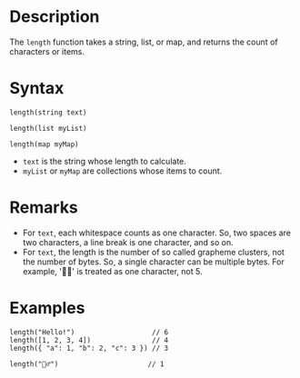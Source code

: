 # Description

The `length` function takes a string, list, or map, and returns the count of
characters or items.

# Syntax

```step
length(string text)

length(list myList)

length(map myMap)
```

- `text` is the string whose length to calculate.
- `myList` or `myMap` are collections whose items to count.

# Remarks

- For `text`, each whitespace counts as one character. So, two spaces are two
  characters, a line break is one character, and so on.
- For `text`, the length is the number of so called grapheme clusters, not the
  number of bytes. So, a single character can be multiple bytes. For example,
  '🤷‍♂️' is treated as one character, not 5.

# Examples

```step
length("Hello!")                   // 6
length([1, 2, 3, 4])               // 4
length({ "a": 1, "b": 2, "c": 3 }) // 3

length("🤷‍♂️")                      // 1
```
